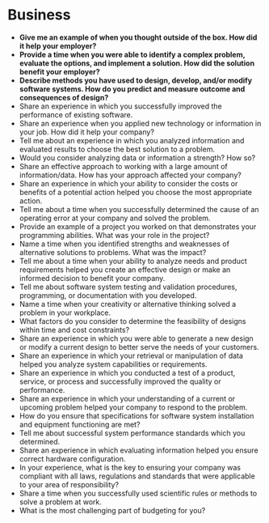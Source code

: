 # Business

  - **Give me an example of when you thought outside of the box. How did it help your employer?**
  - **Provide a time when you were able to identify a complex problem, evaluate the options, and implement a solution. How did the solution benefit your employer?**
  - **Describe methods you have used to design, develop, and/or modify software systems. How do you predict and measure outcome and consequences of design?**
  - Share an experience in which you successfully improved the performance of existing software.
  - Share an experience when you applied new technology or information in your job. How did it help your company?
  - Tell me about an experience in which you analyzed information and evaluated results to choose the best solution to a problem.
  - Would you consider analyzing data or information a strength? How so?
  - Share an effective approach to working with a large amount of information/data. How has your approach affected your company?
  - Share an experience in which your ability to consider the costs or benefits of a potential action helped you choose the most appropriate action.
  - Tell me about a time when you successfully determined the cause of an operating error at your company and solved the problem.
  - Provide an example of a project you worked on that demonstrates your programming abilities. What was your role in the project?
  - Name a time when you identified strengths and weaknesses of alternative solutions to problems. What was the impact?
  - Tell me about a time when your ability to analyze needs and product requirements helped you create an effective design or make an informed decision to benefit your company.
  - Tell me about software system testing and validation procedures, programming, or documentation with you developed.
  - Name a time when your creativity or alternative thinking solved a problem in your workplace.
  - What factors do you consider to determine the feasibility of designs within time and cost constraints?
  - Share an experience in which you were able to generate a new design or modify a current design to better serve the needs of your customers.
  - Share an experience in which your retrieval or manipulation of data helped you analyze system capabilities or requirements.
  - Share an experience in which you conducted a test of a product, service, or process and successfully improved the quality or performance.
  - Share an experience in which your understanding of a current or upcoming problem helped your company to respond to the problem.
  - How do you ensure that specifications for software system installation and equipment functioning are met?
  - Tell me about successful system performance standards which you determined.
  - Share an experience in which evaluating information helped you ensure correct hardware configuration.
  - In your experience, what is the key to ensuring your company was compliant with all laws, regulations and standards that were applicable to your area of responsibility?
  - Share a time when you successfully used scientific rules or methods to solve a problem at work.
  - What is the most challenging part of budgeting for you?
